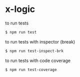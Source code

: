 # x-logic

to run tests

```sh
$ npm run test
```

to run tests with inspector (break)

```sh
$ npm run test-inspect-brk
```

to run tests with code coverage

```sh
$ npm run test-coverage
```
